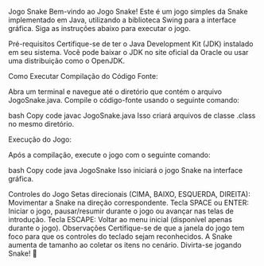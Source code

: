 Jogo Snake
Bem-vindo ao Jogo Snake! Este é um jogo simples da Snake implementado em Java, utilizando a biblioteca Swing para a interface gráfica. Siga as instruções abaixo para executar o jogo.

Pré-requisitos
Certifique-se de ter o Java Development Kit (JDK) instalado em seu sistema. Você pode baixar o JDK no site oficial da Oracle ou usar uma distribuição como o OpenJDK.

Como Executar
Compilação do Código Fonte:

Abra um terminal e navegue até o diretório que contém o arquivo JogoSnake.java. Compile o código-fonte usando o seguinte comando:

bash
Copy code
javac JogoSnake.java
Isso criará arquivos de classe .class no mesmo diretório.

Execução do Jogo:

Após a compilação, execute o jogo com o seguinte comando:

bash
Copy code
java JogoSnake
Isso iniciará o jogo Snake na interface gráfica.

Controles do Jogo
Setas direcionais (CIMA, BAIXO, ESQUERDA, DIREITA): Movimentar a Snake na direção correspondente.
Tecla SPACE ou ENTER: Iniciar o jogo, pausar/resumir durante o jogo ou avançar nas telas de introdução.
Tecla ESCAPE: Voltar ao menu inicial (disponível apenas durante o jogo).
Observações
Certifique-se de que a janela do jogo tem foco para que os controles do teclado sejam reconhecidos.
A Snake aumenta de tamanho ao coletar os itens no cenário.
Divirta-se jogando Snake! 🐍